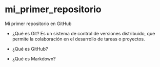 # mi_primer_repositorio
Mi primer repositorio en GitHub

* ¿Qué es Git? 
Es un sistema de control de versiones distribuido, que permite la colaboración en el desarrollo de tareas o proyectos.

* ¿Qué es GitHub?

* ¿Qué es Markdown?
